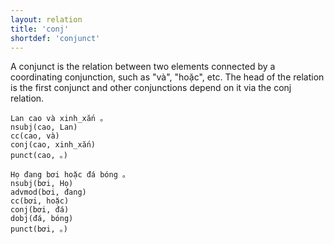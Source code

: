 ```yaml
---
layout: relation
title: 'conj'
shortdef: 'conjunct'
---
```


A conjunct is the relation between two elements connected by a coordinating conjunction, such as
"và", "hoặc", etc. The head of the relation is the first conjunct
and other conjunctions depend on it via the conj relation.

<pre><code class="language-sdparse">Lan cao và xinh_xắn 。
nsubj(cao, Lan)
cc(cao, và)
conj(cao, xinh_xắn)
punct(cao, 。)
</code></pre>

<pre><code class="language-sdparse">Họ đang bơi hoặc đá bóng 。
nsubj(bơi, Họ)
advmod(bơi, đang)
cc(bơi, hoặc)
conj(bơi, đá)
dobj(đá, bóng)
punct(bơi, 。)
</code></pre>
<!-- Interlanguage links updated Čt lis 12 09:43:20 CET 2020 -->
